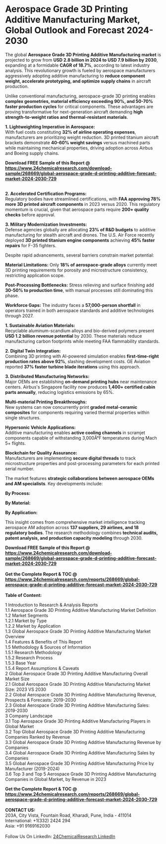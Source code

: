 <h1>Aerospace Grade 3D Printing Additive Manufacturing Market, Global Outlook and Forecast 2024-2030</h1><p>The global <strong>Aerospace Grade 3D Printing Additive Manufacturing market</strong> is projected to grow from <strong>USD 2.8 billion in 2024 to USD 7.9 billion by 2030</strong>, expanding at a formidable <strong>CAGR of 18.7%</strong>, according to latest industry analysis. This revolutionary growth is fueled by aerospace manufacturers aggressively adopting additive manufacturing to <strong>reduce component weight, accelerate prototyping, and optimize supply chains</strong> in aircraft production.</p><p>Unlike conventional manufacturing, aerospace-grade 3D printing enables <strong>complex geometries, material efficiency exceeding 90%, and 50-70% faster production cycles</strong> for critical components. These advantages are proving transformative for next-generation aircraft demanding <strong>high strength-to-weight ratios and thermal-resistant materials</strong>.</p><p><strong>1. Lightweighting Imperative in Aerospace:</strong><br>
With fuel costs constituting <strong>32% of airline operating expenses</strong>, manufacturers are prioritizing weight reduction. 3D printed titanium aircraft brackets demonstrate <strong>40-60% weight savings</strong> versus machined parts while maintaining mechanical properties, driving adoption across Airbus and Boeing supply chains.</p><div><b>Download FREE Sample of this Report @ 
            <a href="https://www.24chemicalresearch.com/download-sample/268669/global-aerospace-grade-d-printing-additive-forecast-market-2024-2030-729">
            https://www.24chemicalresearch.com/download-sample/268669/global-aerospace-grade-d-printing-additive-forecast-market-2024-2030-729</a></b></div><br><p><strong>2. Accelerated Certification Programs:</strong><br>
Regulatory bodies have streamlined certifications, with <strong>FAA approving 78% more 3D printed aircraft components</strong> in 2023 versus 2020. This regulatory momentum is crucial, given that aerospace parts require <strong>200+ quality checks</strong> before approval.</p><p><strong>3. Military Modernization Investments:</strong><br>
Defense agencies globally are allocating <strong>23% of R&amp;D budgets</strong> to additive manufacturing for stealth aircraft and drones. The U.S. Air Force recently deployed <strong>3D printed titanium engine components</strong> achieving <strong>45% faster repairs</strong> for F-35 fighters.</p><p>Despite rapid advancements, several barriers constrain market potential:</p><p><strong>Material Limitations:</strong> Only <strong>18% of aerospace-grade alloys</strong> currently meet 3D printing requirements for porosity and microstructure consistency, restricting application scope.</p><p><strong>Post-Processing Bottlenecks:</strong> Stress relieving and surface finishing add <strong>30-50% to production time</strong>, with manual processes still dominating this phase.</p><p><strong>Workforce Gaps:</strong> The industry faces a <strong>57,000-person shortfall</strong> in operators trained in both aerospace standards and additive technologies through 2027.</p><p><strong>1. Sustainable Aviation Materials:</strong><br>
Recyclable aluminum-scandium alloys and bio-derived polymers present <strong>USD 1.2 billion revenue potential</strong> by 2030. These materials reduce manufacturing carbon footprints while meeting FAA flammability standards.</p><p><strong>2. Digital Twin Integration:</strong><br>
Combining 3D printing with AI-powered simulation enables <strong>first-time-right production rates above 92%</strong>, slashing development costs. GE Aviation reported <strong>37% faster turbine blade iterations</strong> using this approach.</p><p><strong>3. Distributed Manufacturing Networks:</strong><br>
Major OEMs are establishing <strong>on-demand printing hubs</strong> near maintenance centers. Airbus's Singapore facility now produces <strong>1,400+ certified cabin parts annually</strong>, reducing logistics emissions by 65%.</p><p><strong>Multi-material Printing Breakthroughs:</strong><br>
    New systems can now concurrently print <strong>graded metal-ceramic composites</strong> for components requiring varied thermal properties within single structures.</p><p><strong>Hypersonic Vehicle Applications:</strong><br>
    Additive manufacturing enables <strong>active cooling channels</strong> in scramjet components capable of withstanding 3,000Â°F temperatures during Mach 5+ flights.</p><p><strong>Blockchain for Quality Assurance:</strong><br>
    Manufacturers are implementing <strong>secure digital threads</strong> to track microstructure properties and post-processing parameters for each printed serial number.</p><p>The market features <strong>strategic collaborations between aerospace OEMs and AM specialists</strong>. Key developments include:</p><p><strong>By Process:</strong></p><p><strong>By Material:</strong></p><p><strong>By Application:</strong></p><p>This insight comes from comprehensive market intelligence tracking aerospace AM adoption across <strong>137 suppliers, 29 airlines, and 18 regulatory bodies</strong>. The research methodology combines <strong>technical audits, patent analysis, and production capacity modeling</strong> through 2030.</p><div><b>Download FREE Sample of this Report @ 
            <a href="https://www.24chemicalresearch.com/download-sample/268669/global-aerospace-grade-d-printing-additive-forecast-market-2024-2030-729">
            https://www.24chemicalresearch.com/download-sample/268669/global-aerospace-grade-d-printing-additive-forecast-market-2024-2030-729</a></b></div><br><div><b>Get the Complete Report & TOC @ 
            <a href="https://www.24chemicalresearch.com/reports/268669/global-aerospace-grade-d-printing-additive-forecast-market-2024-2030-729">
            https://www.24chemicalresearch.com/reports/268669/global-aerospace-grade-d-printing-additive-forecast-market-2024-2030-729</a></b></div><br>
            <b>Table of Content:</b><p>1 Introduction to Research & Analysis Reports<br />
    1.1 Aerospace Grade 3D Printing Additive Manufacturing Market Definition<br />
    1.2 Market Segments<br />
        1.2.1 Market by Type<br />
        1.2.2 Market by Application<br />
    1.3 Global Aerospace Grade 3D Printing Additive Manufacturing Market Overview<br />
    1.4 Features & Benefits of This Report<br />
    1.5 Methodology & Sources of Information<br />
        1.5.1 Research Methodology<br />
        1.5.2 Research Process<br />
        1.5.3 Base Year<br />
        1.5.4 Report Assumptions & Caveats<br />
2 Global Aerospace Grade 3D Printing Additive Manufacturing Overall Market Size<br />
    2.1 Global Aerospace Grade 3D Printing Additive Manufacturing Market Size: 2023 VS 2030<br />
    2.2 Global Aerospace Grade 3D Printing Additive Manufacturing Revenue, Prospects & Forecasts: 2019-2030<br />
    2.3 Global Aerospace Grade 3D Printing Additive Manufacturing Sales: 2019-2030<br />
3 Company Landscape<br />
    3.1 Top Aerospace Grade 3D Printing Additive Manufacturing Players in Global Market<br />
    3.2 Top Global Aerospace Grade 3D Printing Additive Manufacturing Companies Ranked by Revenue<br />
    3.3 Global Aerospace Grade 3D Printing Additive Manufacturing Revenue by Companies<br />
    3.4 Global Aerospace Grade 3D Printing Additive Manufacturing Sales by Companies<br />
    3.5 Global Aerospace Grade 3D Printing Additive Manufacturing Price by Manufacturer (2019-2024)<br />
    3.6 Top 3 and Top 5 Aerospace Grade 3D Printing Additive Manufacturing Companies in Global Market, by Revenue in 2023<br /></p><div><b>Get the Complete Report & TOC @ 
            <a href="https://www.24chemicalresearch.com/reports/268669/global-aerospace-grade-d-printing-additive-forecast-market-2024-2030-729">
            https://www.24chemicalresearch.com/reports/268669/global-aerospace-grade-d-printing-additive-forecast-market-2024-2030-729</a></b></div><br><b>CONTACT US:</b><br>
            203A, City Vista, Fountain Road, Kharadi, Pune, India - 411014<br>
            International: +1(332) 2424 294<br>
            Asia: +91 9169162030 <br><br>
            Follow Us On LinkedIn: <a href="https://www.linkedin.com/company/24chemicalresearch/">24ChemicalResearch LinkedIn</a>